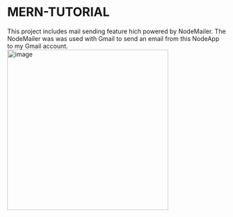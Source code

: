 # MERN-TUTORIAL
This project includes mail sending feature hich powered by NodeMailer.
The NodeMailer was was used with Gmail to send an email from this NodeApp to my Gmail account.
<img width="370" alt="image" src="https://user-images.githubusercontent.com/79951831/179507657-7c3690c4-41f1-4f79-98c2-52cd5e5a8163.png">
